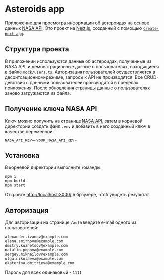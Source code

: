 # Asteroids app

Приложение для просмотра информации об астероидах на основе данных [NASA API](https://api.nasa.gov/). Это проект на [Next.js](https://nextjs.org), созданный с помощью [`create-next-app`](https://nextjs.org/docs/app/api-reference/cli/create-next-app).

## Структура проекта

В приложении используются данные об астероидах, полученные из NASA API, и демонстрационные данные о пользователях, находящиеся в файле `mock/users.ts`. Авторизация пользователей осуществляется в десонтсационном-режиме, запросы к API не производятся. Все CRUD-действия с данными пользователей производятся в пределах приложения. После обновления страницы данные о пользователях заново загружаются из файла.

## Получение ключа NASA API

Ключ можно получить на странице [NASA API](https://api.nasa.gov/), затем в корневой директории создать файл `.env` и добавить в него созданный ключ в качестве переменной:

```
NASA_API_KEY=<YOUR_NASA_API_KEY>
```

## Установка

В корневой директории выполните команды:

```
npm i
npm build
npm start
```

Откройте [http://localhost:3000/](http://localhost:3000) в браузере, чтоб увидеть результат.

## Авторизация

Для авторизации на странице `/auth` введите e-mail одного из пользователей:

```
alexander.ivanov@example.com
elena.smirnova@example.com
dmitry.kuznetsov@example.com
natalia.popova@example.com
sergey.mikhailov@example.com
olga.nikolaeva@example.com
ekaterina.dmitrieva@example.com
```

Пароль для всех одинаковый - `1111`.
